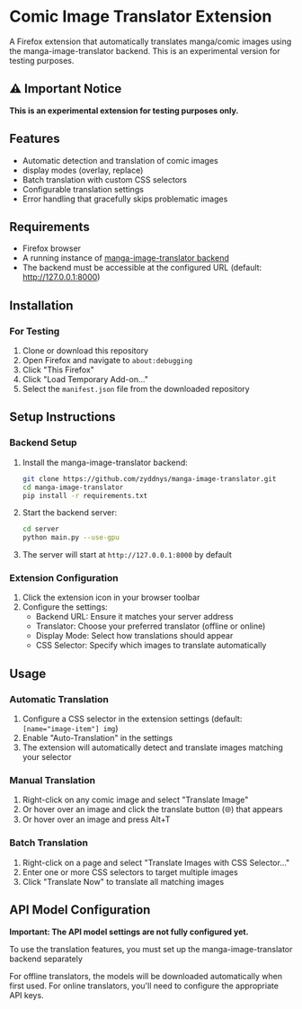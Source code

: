 # Comic Image Translator Extension

A Firefox extension that automatically translates manga/comic images using the manga-image-translator backend. This is an experimental version for testing purposes.

## ⚠️ Important Notice

**This is an experimental extension for testing purposes only.** 

## Features

- Automatic detection and translation of comic images
- display modes (overlay, replace)
- Batch translation with custom CSS selectors
- Configurable translation settings
- Error handling that gracefully skips problematic images

## Requirements

- Firefox browser
- A running instance of [manga-image-translator backend](https://github.com/zyddnys/manga-image-translator)
- The backend must be accessible at the configured URL (default: http://127.0.0.1:8000)

## Installation

### For Testing

1. Clone or download this repository
2. Open Firefox and navigate to `about:debugging`
3. Click "This Firefox"
4. Click "Load Temporary Add-on..."
5. Select the `manifest.json` file from the downloaded repository

## Setup Instructions

### Backend Setup

1. Install the manga-image-translator backend:
   ```bash
   git clone https://github.com/zyddnys/manga-image-translator.git
   cd manga-image-translator
   pip install -r requirements.txt
   ```

2. Start the backend server:
   ```bash
   cd server
   python main.py --use-gpu
   ```

3. The server will start at `http://127.0.0.1:8000` by default

### Extension Configuration

1. Click the extension icon in your browser toolbar
2. Configure the settings:
   - Backend URL: Ensure it matches your server address
   - Translator: Choose your preferred translator (offline or online)
   - Display Mode: Select how translations should appear
   - CSS Selector: Specify which images to translate automatically

## Usage

### Automatic Translation

1. Configure a CSS selector in the extension settings (default: `[name="image-item"] img`)
2. Enable "Auto-Translation" in the settings
3. The extension will automatically detect and translate images matching your selector

### Manual Translation

1. Right-click on any comic image and select "Translate Image"
2. Or hover over an image and click the translate button (🌐) that appears
3. Or hover over an image and press Alt+T

### Batch Translation

1. Right-click on a page and select "Translate Images with CSS Selector..."
2. Enter one or more CSS selectors to target multiple images
3. Click "Translate Now" to translate all matching images

## API Model Configuration

**Important: The API model settings are not fully configured yet.** 

To use the translation features, you must set up the manga-image-translator backend separately

For offline translators, the models will be downloaded automatically when first used. For online translators, you'll need to configure the appropriate API keys.
